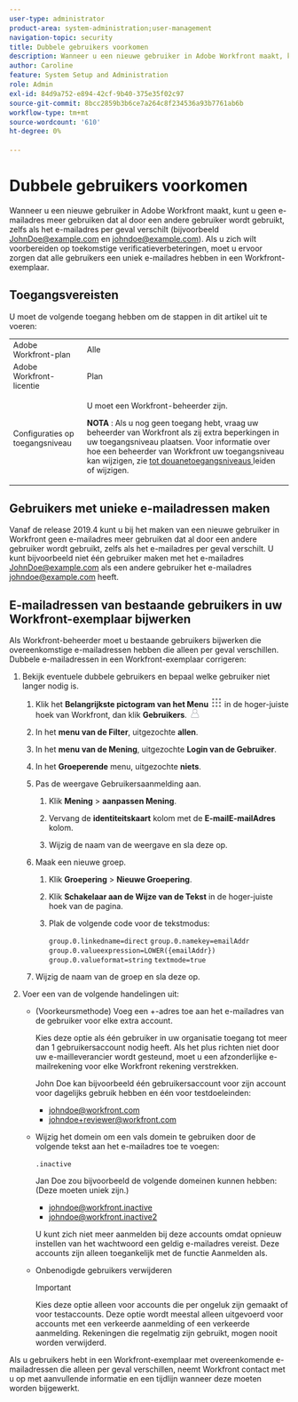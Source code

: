 ```yaml
---
user-type: administrator
product-area: system-administration;user-management
navigation-topic: security
title: Dubbele gebruikers voorkomen
description: Wanneer u een nieuwe gebruiker in Adobe Workfront maakt, kunt u geen e-mailadres meer gebruiken dat al door een andere gebruiker wordt gebruikt, zelfs als het e-mailadres per geval verschilt (bijvoorbeeld JohnDoe@example.com en johndoe@example.com). Als u zich wilt voorbereiden op toekomstige verificatieverbeteringen, moet u ervoor zorgen dat alle gebruikers een uniek e-mailadres hebben in een Workfront-exemplaar.
author: Caroline
feature: System Setup and Administration
role: Admin
exl-id: 84d9a752-e894-42cf-9b40-375e35f02c97
source-git-commit: 8bcc2859b3b6ce7a264c8f234536a93b7761ab6b
workflow-type: tm+mt
source-wordcount: '610'
ht-degree: 0%

---
```


# Dubbele gebruikers voorkomen

Wanneer u een nieuwe gebruiker in Adobe Workfront maakt, kunt u geen e-mailadres meer gebruiken dat al door een andere gebruiker wordt gebruikt, zelfs als het e-mailadres per geval verschilt (bijvoorbeeld JohnDoe@example.com en johndoe@example.com). Als u zich wilt voorbereiden op toekomstige verificatieverbeteringen, moet u ervoor zorgen dat alle gebruikers een uniek e-mailadres hebben in een Workfront-exemplaar.

## Toegangsvereisten

U moet de volgende toegang hebben om de stappen in dit artikel uit te voeren:

<table style="table-layout:auto"> 
 <col> 
 <col> 
 <tbody> 
  <tr> 
   <td role="rowheader">Adobe Workfront-plan</td> 
   <td>Alle</td> 
  </tr> 
  <tr> 
   <td role="rowheader">Adobe Workfront-licentie</td> 
   <td>Plan</td> 
  </tr> 
  <tr> 
   <td role="rowheader">Configuraties op toegangsniveau</td> 
   <td> <p>U moet een Workfront-beheerder zijn.</p> <p><b> NOTA </b>: Als u nog geen toegang hebt, vraag uw beheerder van Workfront als zij extra beperkingen in uw toegangsniveau plaatsen. Voor informatie over hoe een beheerder van Workfront uw toegangsniveau kan wijzigen, zie <a href="../../../administration-and-setup/add-users/configure-and-grant-access/create-modify-access-levels.md" class="MCXref xref"> tot douanetoegangsniveaus </a> leiden of wijzigen.</p> </td> 
  </tr> 
 </tbody> 
</table>

## Gebruikers met unieke e-mailadressen maken

Vanaf de release 2019.4 kunt u bij het maken van een nieuwe gebruiker in Workfront geen e-mailadres meer gebruiken dat al door een andere gebruiker wordt gebruikt, zelfs als het e-mailadres per geval verschilt. U kunt bijvoorbeeld niet één gebruiker maken met het e-mailadres JohnDoe@example.com als een andere gebruiker het e-mailadres johndoe@example.com heeft.

## E-mailadressen van bestaande gebruikers in uw Workfront-exemplaar bijwerken

Als Workfront-beheerder moet u bestaande gebruikers bijwerken die overeenkomstige e-mailadressen hebben die alleen per geval verschillen.
Dubbele e-mailadressen in een Workfront-exemplaar corrigeren:

1. Bekijk eventuele dubbele gebruikers en bepaal welke gebruiker niet langer nodig is.

   1. Klik het **Belangrijkste pictogram van het Menu** ![](assets/main-menu-icon.png) in de hoger-juiste hoek van Workfront, dan klik **Gebruikers**. ![](assets/users-icon-in-main-menu.png)

   1. In het **menu van de Filter**, uitgezochte **allen**.

   1. In het **menu van de Mening**, uitgezochte **Login van de Gebruiker**.

   1. In het **Groeperende** menu, uitgezochte **niets**.

   1. Pas de weergave Gebruikersaanmelding aan.

      1. Klik **Mening** > **aanpassen Mening**.

      1. Vervang de **identiteitskaart** kolom met de **E-mailE-mailAdres** kolom.

      1. Wijzig de naam van de weergave en sla deze op.

   1. Maak een nieuwe groep.

      1. Klik **Groepering** > **Nieuwe Groepering**.

      1. Klik **Schakelaar aan de Wijze van de Tekst** in de hoger-juiste hoek van de pagina.
      1. Plak de volgende code voor de tekstmodus:

         `group.0.linkedname=direct`
         `group.0.namekey=emailAddr`
         `group.0.valueexpression=LOWER({emailAddr})`
         `group.0.valueformat=string`
         `textmode=true`

   1. Wijzig de naam van de groep en sla deze op.

1. Voer een van de volgende handelingen uit:

   * (Voorkeursmethode) Voeg een +-adres toe aan het e-mailadres van de gebruiker voor elke extra account.

     Kies deze optie als één gebruiker in uw organisatie toegang tot meer dan 1 gebruikersaccount nodig heeft. Als het plus richten niet door uw e-mailleverancier wordt gesteund, moet u een afzonderlijke e-mailrekening voor elke Workfront rekening verstrekken.

     John Doe kan bijvoorbeeld één gebruikersaccount voor zijn account voor dagelijks gebruik hebben en één voor testdoeleinden:

      * johndoe@workfront.com
      * johndoe+reviewer@workfront.com

   * Wijzig het domein om een vals domein te gebruiken door de volgende tekst aan het e-mailadres toe te voegen:

     `.inactive`

     Jan Doe zou bijvoorbeeld de volgende domeinen kunnen hebben: (Deze moeten uniek zijn.)

      * johndoe@workfront.inactive
      * johndoe@workfront.inactive2

     U kunt zich niet meer aanmelden bij deze accounts omdat opnieuw instellen van het wachtwoord een geldig e-mailadres vereist. Deze accounts zijn alleen toegankelijk met de functie Aanmelden als.

   * Onbenodigde gebruikers verwijderen

     >[!IMPORTANT]
     >
     >Kies deze optie alleen voor accounts die per ongeluk zijn gemaakt of voor testaccounts. Deze optie wordt meestal alleen uitgevoerd voor accounts met een verkeerde aanmelding of een verkeerde aanmelding. Rekeningen die regelmatig zijn gebruikt, mogen nooit worden verwijderd.

Als u gebruikers hebt in een Workfront-exemplaar met overeenkomende e-mailadressen die alleen per geval verschillen, neemt Workfront contact met u op met aanvullende informatie en een tijdlijn wanneer deze moeten worden bijgewerkt.
